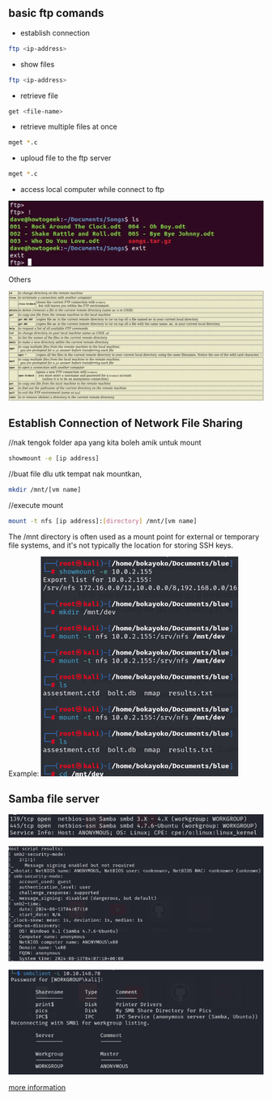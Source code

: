 ## basic ftp comands

- establish connection

```bash
ftp <ip-address>
```

- show files

```bash
ftp <ip-address>
```

- retrieve file

```bash
get <file-name>
```

- retrieve multiple files at once

```bash
mget *.c
```

- uploud file to the ftp server

```bash
mget *.c
```

- access local computer while connect to ftp

![alt text](image-36.png)

Others

![alt text](image-65.png)

## Establish Connection of Network File Sharing

//nak tengok folder apa yang kita boleh amik untuk mount

```bash
showmount -e [ip address] 
```

//buat file dlu utk tempat nak mountkan, 

```bash
mkdir /mnt/[vm name]
```

//execute mount 

```bash
mount -t nfs [ip address]:[directory] /mnt/[vm name]
```

 The /mnt directory is often used as a mount point for external or temporary file systems, and it's not typically the location for storing SSH keys.

Example:
![alt text](image-37.png)

## Samba file server

![alt text](image-62.png)

![alt text](image-63.png)

![alt text](image-64.png)

[more information](https://medium.com/@ibo1916a/smbclient-command-2803de274e46)